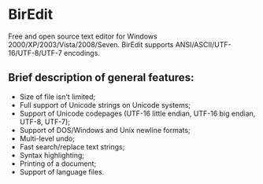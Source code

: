 # BirEdit
Free and open source text editor for Windows 2000/XP/2003/Vista/2008/Seven. BirEdit supports ANSI/ASCII/UTF-16/UTF-8/UTF-7 encodings.

## Brief description of general features:
- Size of file isn't limited;
- Full support of Unicode strings on Unicode systems;
- Support of Unicode codepages (UTF-16 little endian, UTF-16 big endian, UTF-8, UTF-7);
- Support of DOS/Windows and Unix newline formats;
- Multi-level undo;
- Fast search/replace text strings;
- Syntax highlighting;
- Printing of a document;
- Support of language files.

